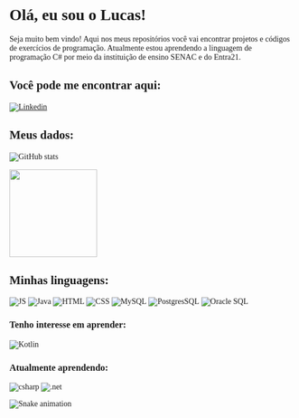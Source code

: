 <span style="font-family:ISOCPEUR;">

# Olá, eu sou o Lucas!

  Seja muito bem vindo! Aqui nos meus repositórios você vai encontrar projetos e códigos de exercícios de programação.
  Atualmente estou aprendendo a linguagem de programação C# por meio da instituição de ensino SENAC e do Entra21.
  
## Você pode me encontrar aqui:

[![Linkedin](https://img.shields.io/badge/LinkedIn-0077B5?style=for-the-badge&logo=linkedin&logoColor=white)](https://www.linkedin.com/in/lucaswolfgramm/)

## Meus dados:
 
 ![GitHub stats](https://github-readme-stats.vercel.app/api?username=lucaswolfgramm&show_icons=true&theme=tokyonight)
  
 <img height="155em" src="https://github-readme-stats.vercel.app/api/top-langs/?username=lucaswolfgramm&layout=compact&langs_count=7&theme=tokyonight"/>


## Minhas linguagens:

  ![JS](https://img.shields.io/badge/JavaScript-F7DF1E?style=for-the-badge&logo=javascript&logoColor=black)
  ![Java](https://img.shields.io/badge/Java-ED8B00?style=for-the-badge&logo=java&logoColor=white)
  ![HTML](https://img.shields.io/badge/HTML-239120?style=for-the-badge&logo=html5&logoColor=white)
  ![CSS](https://img.shields.io/badge/CSS-239120?&style=for-the-badge&logo=css3&logoColor=white)
  ![MySQL](https://img.shields.io/badge/MySQL-00000F?style=for-the-badge&logo=mysql&logoColor=white)
	![PostgresSQL](https://img.shields.io/badge/PostgreSQL-316192?style=for-the-badge&logo=postgresql&logoColor=white)
  ![Oracle SQL](https://img.shields.io/badge/Oracle-F80000?style=for-the-badge&logo=oracle&logoColor=black)
  
### Tenho interesse em aprender:
![Kotlin](https://img.shields.io/badge/Kotlin-0095D5?&style=for-the-badge&logo=kotlin&logoColor=white)

### Atualmente aprendendo:
  
![csharp](https://img.shields.io/badge/C%23-239120?style=for-the-badge&logo=c-sharp&logoColor)
![.net](https://img.shields.io/badge/.NET-5C2D91?style=for-the-badge&logo=.net&logoColor=white)


![Snake animation](https://github.com/jessebauer/jessebauer/blob/output/github-contribution-grid-snake.svg)
